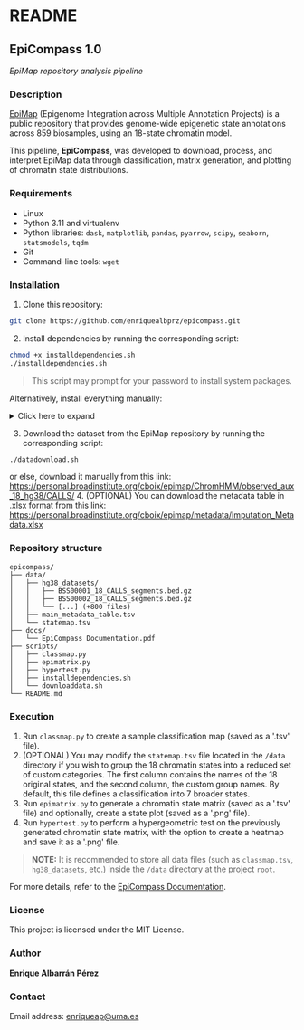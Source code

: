 # README
## EpiCompass 1.0

_EpiMap repository analysis pipeline_

### Description
[EpiMap](https://compbio.mit.edu/epimap/) (Epigenome Integration across Multiple Annotation Projects) is a public repository that provides genome-wide epigenetic state annotations across 859 biosamples, using an 18-state chromatin model.

This pipeline, **EpiCompass**, was developed to download, process, and interpret EpiMap data through classification, matrix generation, and plotting of chromatin state distributions.

### Requirements
- Linux
- Python 3.11 and virtualenv
- Python libraries: `dask`, `matplotlib`, `pandas`, `pyarrow`, `scipy`, `seaborn`, `statsmodels`, `tqdm`
- Git
- Command-line tools: `wget`

### Installation
1. Clone this repository:
```bash
git clone https://github.com/enriquealbprz/epicompass.git
```
2. Install dependencies by running the corresponding script:
```bash
chmod +x installdependencies.sh
./installdependencies.sh
```
> This script may prompt for your password to install system packages.

Alternatively, install everything manually:
<details>
<summary>Click here to expand</summary>

```bash
sudo apt update -y && sudo apt upgrade -y
sudo apt install -y software-properties-common curl
sudo add-apt-repository -y ppa:deadsnakes/ppa
sudo apt update -y
sudo apt install -y python3.11 python3.11-venv python3.11-distutils
curl -sS https://bootstrap.pypa.io/get-pip.py | python3.11
python3.11 -m venv epicompassvenv
source epicompassvenv/bin/activate
pip install --upgrade pip
pip install tqdm dask pandas pyarrow scipy seaborn matplotlib statsmodels
```
</details>

3. Download the dataset from the EpiMap repository by running the corresponding script:
```bash
./datadownload.sh
```
or else, download it manually from this link: <https://personal.broadinstitute.org/cboix/epimap/ChromHMM/observed_aux_18_hg38/CALLS/>
4. (OPTIONAL) You can download the metadata table in .xlsx format from this link:
<https://personal.broadinstitute.org/cboix/epimap/metadata/Imputation_Metadata.xlsx>

### Repository structure
```
epicompass/
├── data/
│   ├── hg38_datasets/
│   │   ├── BSS00001_18_CALLS_segments.bed.gz
│   │   ├── BSS00002_18_CALLS_segments.bed.gz
│   │   └── [...] (+800 files)
│   ├── main_metadata_table.tsv
│   └── statemap.tsv
├── docs/
│   └── EpiCompass Documentation.pdf
├── scripts/
│   ├── classmap.py
│   ├── epimatrix.py
│   ├── hypertest.py
│   ├── installdependencies.sh
│   └── downloaddata.sh
└── README.md
```

### Execution
1. Run `classmap.py` to create a sample classification map (saved as a '.tsv' file).
2. (OPTIONAL) You may modify the `statemap.tsv` file located in the `/data` directory if you wish to group the 18 chromatin states into a reduced set of custom categories. The first column contains the names of the 18 original states, and the second column, the custom group names. By default, this file defines a classification into 7 broader states.
3. Run `epimatrix.py` to generate a chromatin state matrix (saved as a '.tsv' file) and optionally, create a state plot (saved as a '.png' file).
4. Run `hypertest.py` to perform a hypergeometric test on the previously generated chromatin state matrix, with the option to create a heatmap and save it as a '.png' file.
> **NOTE:** It is recommended to store all data files (such as `classmap.tsv`, `hg38_datasets`, etc.) inside the `/data` directory at the project `root`.

For more details, refer to the [EpiCompass Documentation](docs/EpiCompass%20Documentation.pdf).

### License
This project is licensed under the MIT License.

### Author
**Enrique Albarrán Pérez**

### Contact
Email address: [enriqueap@uma.es](mailto:enriqueap@uma.es)
